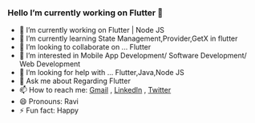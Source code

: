 ### Hello I’m currently working on Flutter 👋


- 🔭 I’m currently working on Flutter | Node JS
- 🌱 I’m currently learning State Management,Provider,GetX in flutter
- 👯 I’m looking to collaborate on ... Flutter
- 👀 I’m interested in Mobile App Development/ Software Development/ Web Development
- 🤔 I’m looking for help with ... Flutter,Java,Node JS
- 💬 Ask me about Regarding Flutter 
- 📫 How to reach me: [Gmail](mailto:ravipatil6596@gmail.com) , [LinkedIn](https://www.linkedin.com/in/ravindra-patil-789570194/) , [Twitter](https://twitter.com/ravipatil6596)
- 😄 Pronouns: Ravi
- ⚡ Fun fact: Happy

